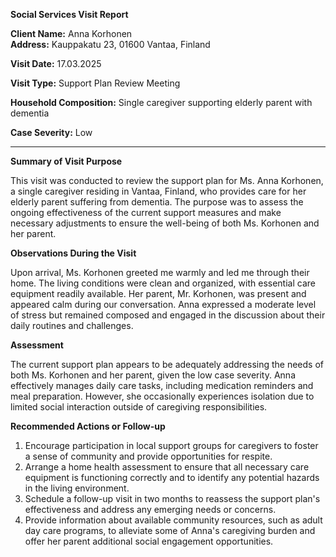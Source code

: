 **Social Services Visit Report**

**Client Name:** Anna Korhonen  
**Address:** Kauppakatu 23, 01600 Vantaa, Finland

**Visit Date:** 17.03.2025

**Visit Type:** Support Plan Review Meeting

**Household Composition:** Single caregiver supporting elderly parent with dementia

**Case Severity:** Low

---

**Summary of Visit Purpose**

This visit was conducted to review the support plan for Ms. Anna Korhonen, a single caregiver residing in Vantaa, Finland, who provides care for her elderly parent suffering from dementia. The purpose was to assess the ongoing effectiveness of the current support measures and make necessary adjustments to ensure the well-being of both Ms. Korhonen and her parent.

**Observations During the Visit**

Upon arrival, Ms. Korhonen greeted me warmly and led me through their home. The living conditions were clean and organized, with essential care equipment readily available. Her parent, Mr. Korhonen, was present and appeared calm during our conversation. Anna expressed a moderate level of stress but remained composed and engaged in the discussion about their daily routines and challenges.

**Assessment**

The current support plan appears to be adequately addressing the needs of both Ms. Korhonen and her parent, given the low case severity. Anna effectively manages daily care tasks, including medication reminders and meal preparation. However, she occasionally experiences isolation due to limited social interaction outside of caregiving responsibilities.

**Recommended Actions or Follow-up**

1. Encourage participation in local support groups for caregivers to foster a sense of community and provide opportunities for respite.
2. Arrange a home health assessment to ensure that all necessary care equipment is functioning correctly and to identify any potential hazards in the living environment.
3. Schedule a follow-up visit in two months to reassess the support plan's effectiveness and address any emerging needs or concerns.
4. Provide information about available community resources, such as adult day care programs, to alleviate some of Anna's caregiving burden and offer her parent additional social engagement opportunities.